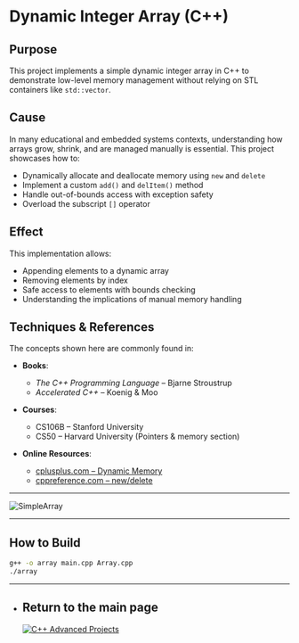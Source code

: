 # Dynamic Integer Array (C++)

## Purpose

This project implements a simple dynamic integer array in C++ to demonstrate low-level memory management without relying on STL containers like `std::vector`.

## Cause

In many educational and embedded systems contexts, understanding how arrays grow, shrink, and are managed manually is essential. This project showcases how to:

- Dynamically allocate and deallocate memory using `new` and `delete`
- Implement a custom `add()` and `delItem()` method
- Handle out-of-bounds access with exception safety
- Overload the subscript `[]` operator

## Effect

This implementation allows:

- Appending elements to a dynamic array
- Removing elements by index
- Safe access to elements with bounds checking
- Understanding the implications of manual memory handling

## Techniques & References

The concepts shown here are commonly found in:

- **Books**:  
  - *The C++ Programming Language* – Bjarne Stroustrup  
  - *Accelerated C++* – Koenig & Moo

- **Courses**:  
  - CS106B – Stanford University  
  - CS50 – Harvard University (Pointers & memory section)

- **Online Resources**:  
  - [cplusplus.com – Dynamic Memory](https://cplusplus.com/doc/tutorial/dynamic/)  
  - [cppreference.com – new/delete](https://en.cppreference.com/w/cpp/language/new)

---

![SimpleArray](https://github.com/alfecjo/Cplus_plus_Advanced/upload/main/templates/module1/simple-array.png)

---

## How to Build

```bash
g++ -o array main.cpp Array.cpp
./array

```

---

- ## Return to the main page
  [![C++ Advanced Projects](https://img.shields.io/badge/C++_Advanced-000000?style=for-the-badge&logo=github&logoColor=white)](https://github.com/alfecjo/Cplus_plus_Advanced/tree/main)
